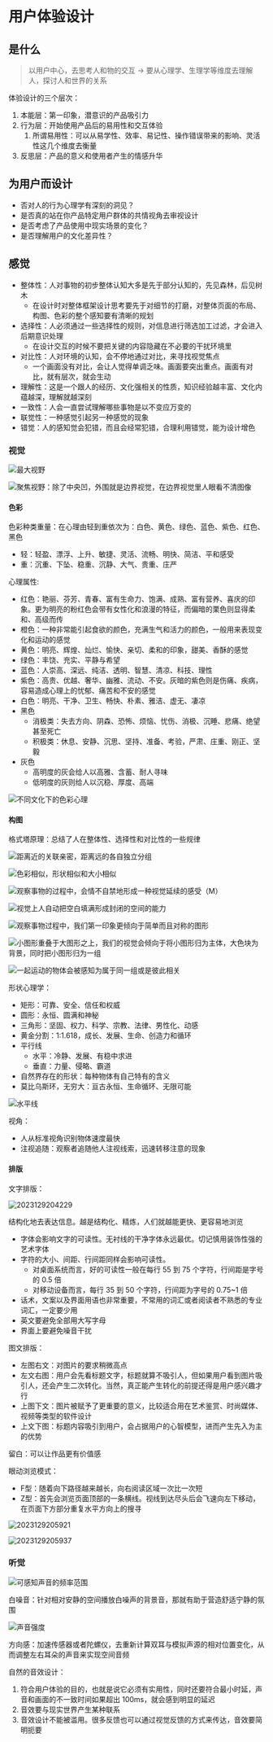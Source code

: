 # 用户体验设计

## 是什么

> 以用户中心，去思考人和物的交互 -> 要从心理学、生理学等维度去理解人，探讨人和世界的关系

体验设计的三个层次：

1. 本能层：第一印象，潜意识的产品吸引力
2. 行为层：开始使用产品后的易用性和交互体验
   1. 所谓易用性：可以从易学性、效率、易记性、操作错误带来的影响、灵活性这几个维度去衡量
3. 反思层：产品的意义和使用者产生的情感升华

## 为用户而设计

- 否对人的行为心理学有深刻的洞见？
- 是否真的站在你产品特定用户群体的共情视角去审视设计
- 是否考虑了产品使用中现实场景的变化？
- 是否理解用户的文化差异性？

## 感觉

- 整体性：人对事物的初步整体认知大多是先于部分认知的，先见森林，后见树木
  - 在设计时对整体框架设计思考要先于对细节的打磨，对整体页面的布局、构图、色彩的整个感知要有清晰的规划
- 选择性：人必须通过一些选择性的规则，对信息进行筛选加工过滤，才会进入后期意识处理
  - 在设计交互的时候不要把关键的内容隐藏在不必要的干扰环境里
- 对比性：人对环境的认知，会不停地通过对比，来寻找视觉焦点
  - 一个画面没有对比，会让人觉得单调乏味。画面要突出重点。画面有对比，就有层次，就会生动
- 理解性：这是一个跟人的经历、文化强相关的性质，知识经验越丰富、文化内蕴越深，理解就越深刻
- 一致性：人会一直尝试理解哪些事物是以不变应万变的
- 联觉性：一种感觉引起另一种感觉的现象
- 错觉：人的感知觉会犯错，而且会经常犯错，合理利用错觉，能为设计增色

### 视觉

![最大视野](/assets/2023128212120.webp)

![聚焦视野：除了中央凹，外围就是边界视觉，在边界视觉里人眼看不清图像](/assets/2023128212253.webp)

#### 色彩

色彩种类重量：在心理由轻到重依次为：白色、黄色、绿色、蓝色、紫色、红色、黑色

- 轻：轻盈、漂浮、上升、敏捷、灵活、流畅、明快、简洁、平和感受
- 重：沉重、下坠、稳重、沉静、大气、贵重、庄严

心理属性:

- 红色：艳丽、芬芳、青春、富有生命力、饱满、成熟、富有营养、喜庆的印象。更为明亮的粉红色会带有女性化和浪漫的特征，而偏暗的栗色则显得柔和、高级而传
- 橙色：一种非常能引起食欲的颜色，充满生气和活力的颜色，一般用来表现变化和运动的感觉
- 黄色：明亮、辉煌、灿烂、愉快、亲切、柔和的印象，甜美、香酥的感觉
- 绿色：丰饶、充实、平静与希望
- 蓝色：人崇高、深远、纯洁、透明、智慧、清凉、科技、理性
- 紫色：高贵、优越、奢华、幽雅、流动、不安。灰暗的紫色则是伤痛、疾病，容易造成心理上的忧郁、痛苦和不安的感觉
- 白色：明亮、干净、卫生、畅快、朴素、雅洁、虚无、凄凉
- 黑色
  - 消极类：失去方向、阴森、恐怖、烦恼、忧伤、消极、沉睡、悲痛、绝望甚至死亡
  - 积极类：休息、安静、沉思、坚持、准备、考验，严肃、庄重、刚正、坚毅
- 灰色
  - 高明度的灰会给人以高雅、含蓄、耐人寻味
  - 低明度的灰则给人以沉稳、厚度、高端

![不同文化下的色彩心理](/assets/2023128213454.webp)

#### 构图

格式塔原理：总结了人在整体性、选择性和对比性的一些规律

![距离近的关联亲密，距离远的各自独立分组](/assets/2023128214641.webp)

![色彩相似，形状相似和大小相似](/assets/202312821477.webp)

![观察事物的过程中，会情不自禁地形成一种视觉延续的感受（M）](/assets/2023128214753.webp)

![视觉上人自动把空白填满形成封闭的空间的能力](/assets/2023128214856.webp)

![观察事物过程中，我们第一印象更倾向于简单而且对称的图形](/assets/2023128214925.webp)

![小图形重叠于大图形之上，我们的视觉会倾向于将小图形归为主体，大色块为背景，同时把小图形归为一组](/assets/2023128215017.webp)

![一起运动的物体会被感知为属于同一组或是彼此相关](/assets/d0d3ca60b0a40ba96e00eea27628b174.gif)

形状心理学：

- 矩形：可靠、安全、信任和权威
- 圆形：永恒、圆满和神秘
- 三角形：坚固、权力、科学、宗教、法律、男性化、动感
- 黄金分割：1:1.618，成长、发展、生命、创造力和循环
- 平行线
  - 水平：冷静、发展、有稳中求进
  - 垂直：力量、侵略、霸道
- 自然界存在的形状：每种物体有自己特有的含义
- 莫比乌斯环，无穷大：亘古永恒、生命循环、无限可能

![水平线](/assets/202312821537.webp)

视角：

- 人从标准视角识别物体速度最快
- 注视追随：观察者追随他人注视线索，迅速转移注意的现象

#### 排版

文字排版：

![2023129204229](/assets/2023129204229.webp)

结构化地去表达信息。越是结构化、精炼，人们就越能更快、更容易地浏览

- 字体会影响文字的可读性。无衬线的干净字体永远最优。切记慎用装饰性强的艺术字体
- 字符的大小、间距、行间距同样会影响可读性。
  - 对桌面系统而言，好的可读性一般在每行 55 到 75 个字符，行间距是字号的 0.5 倍
  - 对移动设备而言，每行 35 到 50 个字符，行间距为字号的 0.75~1 倍
- 话术，文案以及界面用语也非常重要，不常用的词汇或者阅读者不熟悉的专业词汇，一定要少用
- 英文要避免全部用大写字母
- 界面上要避免噪音干扰

图文排版：

- 左图右文：对图片的要求稍微高点
- 左文右图：用户会先看标题文字，标题就算不吸引人，但如果用户看到图片吸引人，还会产生二次转化。当然，真正能产生转化的前提还得是用户感兴趣才行
- 上图下文：图片被赋予了更重要的意义，比较适合用在艺术鉴赏、时尚媒体、视频等类型的软件设计
- 上文下图：标题内容吸引到用户，会占据用户的心智模型，进而产生先入为主的优势

留白：可以让作品更有价值感

眼动浏览模式：

- F型：随着向下路径越来越长，向右阅读区域一次比一次短
- Z型：首先会浏览页面顶部的一条横线。视线到达尽头后会飞速向左下移动，在页面下方部分重复水平方向上的搜寻

![2023129205921](/assets/2023129205921.webp)

![2023129205937](/assets/2023129205937.webp)

### 听觉

![可感知声音的频率范围](/assets/2023129211344.webp)

白噪音：针对相对安静的空间播放白噪声的背景音，那就有助于营造舒适宁静的氛围

![声音强度](/assets/2023129212452.webp)

方向感：加速传感器或者陀螺仪，去重新计算双耳与模拟声源的相对位置变化，从而调整左右耳朵的声音来实现空间音频

自然的音效设计：

1. 符合用户体验的目的，也就是说它必须有实用性，同时还要符合最小时延，声音和画面的不一致时间如果超出 100ms，就会感到明显的延迟
2. 音效要与现实世界产生某种联系
3. 音效设计不能被滥用。很多反馈也可以通过视觉反馈的方式来传达，音效要简明扼要

